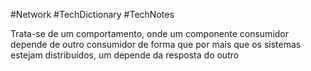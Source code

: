 #Network  #TechDictionary #TechNotes 

Trata-se de um comportamento, onde um componente consumidor depende de outro consumidor de forma que por mais que os sistemas estejam distribuídos,  um depende da resposta do outro
